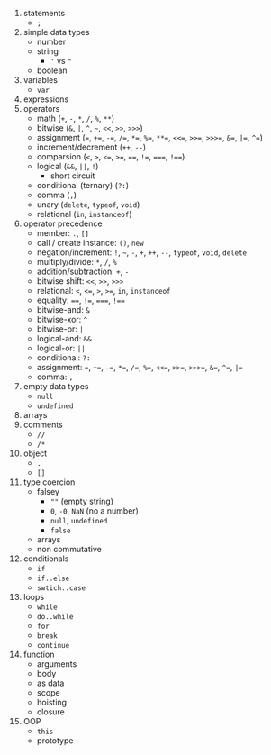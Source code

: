 1. statements
    - `;`
2. simple data types
    - number
    - string
      - `'` vs `"`
    - boolean
3. variables
    - `var`
4. expressions
5. operators
    - math (`+`, `-`, `*`, `/`, `%`, `**`)
    - bitwise (`&`, `|`, `^`, `~`, `<<`, `>>`, `>>>`)
    - assignment (`=`, `+=`, `-=`, `/=`, `*=`, `%=`, `**=`, `<<=`, `>>=`, `>>>=`, `&=`, `|=`, `^=`)
    - increment/decrement (`++`, `--`)
    - comparsion (`<`, `>`, `<=`, `>=`, `==`, `!=`, `===`, `!==`)
    - logical (`&&`, `||`, `!`)
      - short circuit
    - conditional (ternary) (`?:`)
    - comma (`,`)
    - unary (`delete`, `typeof`, `void`)
    - relational (`in`, `instanceof`)
6. operator precedence
    - member: `.`, `[]`
    - call / create instance: `()`, `new`
    - negation/increment: `!`, `~`, `-`, `+`, `++`, `--`, `typeof`, `void`, `delete`
    - multiply/divide: `*`, `/`, `%`
    - addition/subtraction: `+`, `-`
    - bitwise shift: `<<`, `>>`, `>>>`
    - relational: `<`, `<=`, `>`, `>=`, `in`, `instanceof`
    - equality: `==`, `!=`, `===`, `!==`
    - bitwise-and: `&`
    - bitwise-xor: `^`
    - bitwise-or: `|`
    - logical-and: `&&`
    - logical-or: `||`
    - conditional: `?:`
    - assignment: `=`, `+=`, `-=`, `*=`, `/=`, `%=`, `<<=`, `>>=`, `>>>=`, `&=`, `^=`, `|=`
    - comma: `,`
7. empty data types
    - `null`
    - `undefined`
8. arrays
9. comments
    - `//`
    - `/*`
10. object
    - `.`
    - `[]`
11. type coercion
    - falsey
      - `""` (empty string)
      - `0`, `-0`, `NaN` (no a number)
      - `null`, `undefined`
      - `false`
    - arrays
    - non commutative
12. conditionals
    - `if`
    - `if..else`
    - `swtich..case`
13. loops
    - `while`
    - `do..while`
    - `for`
    - `break`
    - `continue`
14. function
    - arguments
    - body
    - as data
    - scope
    - hoisting
    - closure
15. OOP
    - `this`
    - prototype
